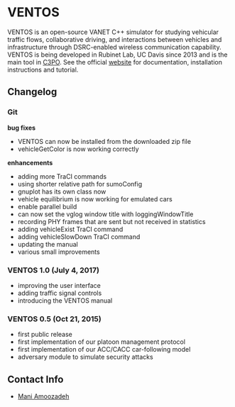 # VENTOS #

VENTOS is an open-source VANET C++ simulator for studying vehicular traffic flows, collaborative driving, and interactions between vehicles and infrastructure through DSRC-enabled wireless communication capability. VENTOS is being developed in Rubinet Lab, UC Davis since 2013 and is the main tool in [C3PO](http://maniam.github.io/VENTOS/). See the official [website](http://maniam.github.io/VENTOS/) for documentation, installation instructions and tutorial.

## Changelog ##

### Git ###

**bug fixes**
+ VENTOS can now be installed from the downloaded zip file
+ vehicleGetColor is now working correctly

**enhancements**
+ adding more TraCI commands
+ using shorter relative path for sumoConfig
+ gnuplot has its own class now
+ vehicle equilibrium is now working for emulated cars
+ enable parallel build
+ can now set the vglog window title with loggingWindowTitle
+ recording PHY frames that are sent but not received in statistics
+ adding vehicleExist TraCI command
+ adding vehicleSlowDown TraCI command
+ updating the manual
+ various small improvements

### VENTOS 1.0 (July 4, 2017) ###

+ improving the user interface
+ adding traffic signal controls
+ introducing the VENTOS manual

### VENTOS 0.5 (Oct 21, 2015) ###

+ first public release
+ first implementation of our platoon management protocol
+ first implementation of our ACC/CACC car-following model
+ adversary module to simulate security attacks

## Contact Info ##

+ [Mani Amoozadeh](mailto:maniam@ucdavis.edu)
